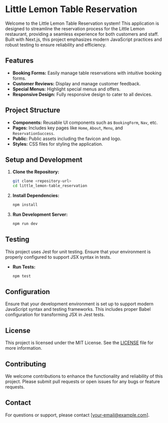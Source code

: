 # Little Lemon Table Reservation

Welcome to the Little Lemon Table Reservation system! This application is designed to streamline the reservation process for the Little Lemon restaurant, providing a seamless experience for both customers and staff. Built with Next.js, this project emphasizes modern JavaScript practices and robust testing to ensure reliability and efficiency.

## Features

- **Booking Forms:** Easily manage table reservations with intuitive booking forms.
- **Customer Reviews:** Display and manage customer feedback.
- **Special Menus:** Highlight special menus and offers.
- **Responsive Design:** Fully responsive design to cater to all devices.

## Project Structure

- **Components:** Reusable UI components such as `BookingForm`, `Nav`, etc.
- **Pages:** Includes key pages like `Home`, `About`, `Menu`, and `ReservationSuccess`.
- **Public:** Public assets including the favicon and logo.
- **Styles:** CSS files for styling the application.

## Setup and Development

1. **Clone the Repository:**
   ```bash
   git clone <repository-url>
   cd little_lemon-table_reservation
   ```

2. **Install Dependencies:**
   ```bash
   npm install
   ```

3. **Run Development Server:**
   ```bash
   npm run dev
   ```

## Testing

This project uses Jest for unit testing. Ensure that your environment is properly configured to support JSX syntax in tests.

- **Run Tests:**
  ```bash
  npm test
  ```

## Configuration

Ensure that your development environment is set up to support modern JavaScript syntax and testing frameworks. This includes proper Babel configuration for transforming JSX in Jest tests.

## License

This project is licensed under the MIT License. See the [LICENSE](LICENSE) file for more information.

## Contributing

We welcome contributions to enhance the functionality and reliability of this project. Please submit pull requests or open issues for any bugs or feature requests.

## Contact

For questions or support, please contact [your-email@example.com].
